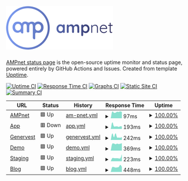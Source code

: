 # [![AMPnet](./assets/ampnet.png)](https://ampnet.io)

[AMPnet status page](https://ampnet.io/status) is the open-source uptime monitor and status page, powered entirely by GitHub Actions and Issues.
Created from template [Upptime](https://github.com/upptime/upptime).

[![Uptime CI](https://github.com/AMPnet/status/workflows/Uptime%20CI/badge.svg)](https://github.com/upptime/upptime/actions?query=workflow%3A%22Uptime+CI%22)
[![Response Time CI](https://github.com/AMPnet/status/workflows/Response%20Time%20CI/badge.svg)](https://github.com/upptime/upptime/actions?query=workflow%3A%22Response+Time+CI%22)
[![Graphs CI](https://github.com/AMPnet/status/workflows/Graphs%20CI/badge.svg)](https://github.com/upptime/upptime/actions?query=workflow%3A%22Graphs+CI%22)
[![Static Site CI](https://github.com/AMPnet/status/workflows/Static%20Site%20CI/badge.svg)](https://github.com/upptime/upptime/actions?query=workflow%3A%22Static+Site+CI%22)
[![Summary CI](https://github.com/AMPnet/status/workflows/Summary%20CI/badge.svg)](https://github.com/upptime/upptime/actions?query=workflow%3A%22Summary+CI%22)

<!--start: status pages-->
<!-- This summary is generated by Upptime (https://github.com/upptime/upptime) -->
<!-- Do not edit this manually, your changes will be overwritten -->
<!-- prettier-ignore -->
| URL | Status | History | Response Time | Uptime |
| --- | ------ | ------- | ------------- | ------ |
| <img alt="" src="https://favicons.githubusercontent.com/ampnet.io" height="13"> [AMPnet](https://ampnet.io) | 🟩 Up | [am-pnet.yml](https://github.com/AMPnet/status/commits/HEAD/history/am-pnet.yml) | <details><summary><img alt="Response time graph" src="./graphs/am-pnet/response-time-week.png" height="20"> 97ms</summary><br><a href="https://AMPnet.github.io/status/history/am-pnet"><img alt="Response time 155" src="https://img.shields.io/endpoint?url=https%3A%2F%2Fraw.githubusercontent.com%2FAMPnet%2Fstatus%2FHEAD%2Fapi%2Fam-pnet%2Fresponse-time.json"></a><br><a href="https://AMPnet.github.io/status/history/am-pnet"><img alt="24-hour response time 81" src="https://img.shields.io/endpoint?url=https%3A%2F%2Fraw.githubusercontent.com%2FAMPnet%2Fstatus%2FHEAD%2Fapi%2Fam-pnet%2Fresponse-time-day.json"></a><br><a href="https://AMPnet.github.io/status/history/am-pnet"><img alt="7-day response time 97" src="https://img.shields.io/endpoint?url=https%3A%2F%2Fraw.githubusercontent.com%2FAMPnet%2Fstatus%2FHEAD%2Fapi%2Fam-pnet%2Fresponse-time-week.json"></a><br><a href="https://AMPnet.github.io/status/history/am-pnet"><img alt="30-day response time 146" src="https://img.shields.io/endpoint?url=https%3A%2F%2Fraw.githubusercontent.com%2FAMPnet%2Fstatus%2FHEAD%2Fapi%2Fam-pnet%2Fresponse-time-month.json"></a><br><a href="https://AMPnet.github.io/status/history/am-pnet"><img alt="1-year response time 155" src="https://img.shields.io/endpoint?url=https%3A%2F%2Fraw.githubusercontent.com%2FAMPnet%2Fstatus%2FHEAD%2Fapi%2Fam-pnet%2Fresponse-time-year.json"></a></details> | <details><summary><a href="https://AMPnet.github.io/status/history/am-pnet">100.00%</a></summary><a href="https://AMPnet.github.io/status/history/am-pnet"><img alt="All-time uptime 100.00%" src="https://img.shields.io/endpoint?url=https%3A%2F%2Fraw.githubusercontent.com%2FAMPnet%2Fstatus%2FHEAD%2Fapi%2Fam-pnet%2Fuptime.json"></a><br><a href="https://AMPnet.github.io/status/history/am-pnet"><img alt="24-hour uptime 100.00%" src="https://img.shields.io/endpoint?url=https%3A%2F%2Fraw.githubusercontent.com%2FAMPnet%2Fstatus%2FHEAD%2Fapi%2Fam-pnet%2Fuptime-day.json"></a><br><a href="https://AMPnet.github.io/status/history/am-pnet"><img alt="7-day uptime 100.00%" src="https://img.shields.io/endpoint?url=https%3A%2F%2Fraw.githubusercontent.com%2FAMPnet%2Fstatus%2FHEAD%2Fapi%2Fam-pnet%2Fuptime-week.json"></a><br><a href="https://AMPnet.github.io/status/history/am-pnet"><img alt="30-day uptime 100.00%" src="https://img.shields.io/endpoint?url=https%3A%2F%2Fraw.githubusercontent.com%2FAMPnet%2Fstatus%2FHEAD%2Fapi%2Fam-pnet%2Fuptime-month.json"></a><br><a href="https://AMPnet.github.io/status/history/am-pnet"><img alt="1-year uptime 100.00%" src="https://img.shields.io/endpoint?url=https%3A%2F%2Fraw.githubusercontent.com%2FAMPnet%2Fstatus%2FHEAD%2Fapi%2Fam-pnet%2Fuptime-year.json"></a></details>
| <img alt="" src="https://favicons.githubusercontent.com/app.ampnet.io" height="13"> [App](https://app.ampnet.io) | 🟥 Down | [app.yml](https://github.com/AMPnet/status/commits/HEAD/history/app.yml) | <details><summary><img alt="Response time graph" src="./graphs/app/response-time-week.png" height="20"> 193ms</summary><br><a href="https://AMPnet.github.io/status/history/app"><img alt="Response time 256" src="https://img.shields.io/endpoint?url=https%3A%2F%2Fraw.githubusercontent.com%2FAMPnet%2Fstatus%2FHEAD%2Fapi%2Fapp%2Fresponse-time.json"></a><br><a href="https://AMPnet.github.io/status/history/app"><img alt="24-hour response time 194" src="https://img.shields.io/endpoint?url=https%3A%2F%2Fraw.githubusercontent.com%2FAMPnet%2Fstatus%2FHEAD%2Fapi%2Fapp%2Fresponse-time-day.json"></a><br><a href="https://AMPnet.github.io/status/history/app"><img alt="7-day response time 193" src="https://img.shields.io/endpoint?url=https%3A%2F%2Fraw.githubusercontent.com%2FAMPnet%2Fstatus%2FHEAD%2Fapi%2Fapp%2Fresponse-time-week.json"></a><br><a href="https://AMPnet.github.io/status/history/app"><img alt="30-day response time 239" src="https://img.shields.io/endpoint?url=https%3A%2F%2Fraw.githubusercontent.com%2FAMPnet%2Fstatus%2FHEAD%2Fapi%2Fapp%2Fresponse-time-month.json"></a><br><a href="https://AMPnet.github.io/status/history/app"><img alt="1-year response time 256" src="https://img.shields.io/endpoint?url=https%3A%2F%2Fraw.githubusercontent.com%2FAMPnet%2Fstatus%2FHEAD%2Fapi%2Fapp%2Fresponse-time-year.json"></a></details> | <details><summary><a href="https://AMPnet.github.io/status/history/app">100.00%</a></summary><a href="https://AMPnet.github.io/status/history/app"><img alt="All-time uptime 100.00%" src="https://img.shields.io/endpoint?url=https%3A%2F%2Fraw.githubusercontent.com%2FAMPnet%2Fstatus%2FHEAD%2Fapi%2Fapp%2Fuptime.json"></a><br><a href="https://AMPnet.github.io/status/history/app"><img alt="24-hour uptime 100.00%" src="https://img.shields.io/endpoint?url=https%3A%2F%2Fraw.githubusercontent.com%2FAMPnet%2Fstatus%2FHEAD%2Fapi%2Fapp%2Fuptime-day.json"></a><br><a href="https://AMPnet.github.io/status/history/app"><img alt="7-day uptime 100.00%" src="https://img.shields.io/endpoint?url=https%3A%2F%2Fraw.githubusercontent.com%2FAMPnet%2Fstatus%2FHEAD%2Fapi%2Fapp%2Fuptime-week.json"></a><br><a href="https://AMPnet.github.io/status/history/app"><img alt="30-day uptime 100.00%" src="https://img.shields.io/endpoint?url=https%3A%2F%2Fraw.githubusercontent.com%2FAMPnet%2Fstatus%2FHEAD%2Fapi%2Fapp%2Fuptime-month.json"></a><br><a href="https://AMPnet.github.io/status/history/app"><img alt="1-year uptime 100.00%" src="https://img.shields.io/endpoint?url=https%3A%2F%2Fraw.githubusercontent.com%2FAMPnet%2Fstatus%2FHEAD%2Fapi%2Fapp%2Fuptime-year.json"></a></details>
| <img alt="" src="https://favicons.githubusercontent.com/genervest.ampnet.io" height="13"> [Genervest](https://genervest.ampnet.io) | 🟩 Up | [genervest.yml](https://github.com/AMPnet/status/commits/HEAD/history/genervest.yml) | <details><summary><img alt="Response time graph" src="./graphs/genervest/response-time-week.png" height="20"> 242ms</summary><br><a href="https://AMPnet.github.io/status/history/genervest"><img alt="Response time 258" src="https://img.shields.io/endpoint?url=https%3A%2F%2Fraw.githubusercontent.com%2FAMPnet%2Fstatus%2FHEAD%2Fapi%2Fgenervest%2Fresponse-time.json"></a><br><a href="https://AMPnet.github.io/status/history/genervest"><img alt="24-hour response time 176" src="https://img.shields.io/endpoint?url=https%3A%2F%2Fraw.githubusercontent.com%2FAMPnet%2Fstatus%2FHEAD%2Fapi%2Fgenervest%2Fresponse-time-day.json"></a><br><a href="https://AMPnet.github.io/status/history/genervest"><img alt="7-day response time 242" src="https://img.shields.io/endpoint?url=https%3A%2F%2Fraw.githubusercontent.com%2FAMPnet%2Fstatus%2FHEAD%2Fapi%2Fgenervest%2Fresponse-time-week.json"></a><br><a href="https://AMPnet.github.io/status/history/genervest"><img alt="30-day response time 240" src="https://img.shields.io/endpoint?url=https%3A%2F%2Fraw.githubusercontent.com%2FAMPnet%2Fstatus%2FHEAD%2Fapi%2Fgenervest%2Fresponse-time-month.json"></a><br><a href="https://AMPnet.github.io/status/history/genervest"><img alt="1-year response time 258" src="https://img.shields.io/endpoint?url=https%3A%2F%2Fraw.githubusercontent.com%2FAMPnet%2Fstatus%2FHEAD%2Fapi%2Fgenervest%2Fresponse-time-year.json"></a></details> | <details><summary><a href="https://AMPnet.github.io/status/history/genervest">100.00%</a></summary><a href="https://AMPnet.github.io/status/history/genervest"><img alt="All-time uptime 100.00%" src="https://img.shields.io/endpoint?url=https%3A%2F%2Fraw.githubusercontent.com%2FAMPnet%2Fstatus%2FHEAD%2Fapi%2Fgenervest%2Fuptime.json"></a><br><a href="https://AMPnet.github.io/status/history/genervest"><img alt="24-hour uptime 100.00%" src="https://img.shields.io/endpoint?url=https%3A%2F%2Fraw.githubusercontent.com%2FAMPnet%2Fstatus%2FHEAD%2Fapi%2Fgenervest%2Fuptime-day.json"></a><br><a href="https://AMPnet.github.io/status/history/genervest"><img alt="7-day uptime 100.00%" src="https://img.shields.io/endpoint?url=https%3A%2F%2Fraw.githubusercontent.com%2FAMPnet%2Fstatus%2FHEAD%2Fapi%2Fgenervest%2Fuptime-week.json"></a><br><a href="https://AMPnet.github.io/status/history/genervest"><img alt="30-day uptime 100.00%" src="https://img.shields.io/endpoint?url=https%3A%2F%2Fraw.githubusercontent.com%2FAMPnet%2Fstatus%2FHEAD%2Fapi%2Fgenervest%2Fuptime-month.json"></a><br><a href="https://AMPnet.github.io/status/history/genervest"><img alt="1-year uptime 100.00%" src="https://img.shields.io/endpoint?url=https%3A%2F%2Fraw.githubusercontent.com%2FAMPnet%2Fstatus%2FHEAD%2Fapi%2Fgenervest%2Fuptime-year.json"></a></details>
| <img alt="" src="https://favicons.githubusercontent.com/demo.ampnet.io" height="13"> [Demo](https://demo.ampnet.io) | 🟩 Up | [demo.yml](https://github.com/AMPnet/status/commits/HEAD/history/demo.yml) | <details><summary><img alt="Response time graph" src="./graphs/demo/response-time-week.png" height="20"> 369ms</summary><br><a href="https://AMPnet.github.io/status/history/demo"><img alt="Response time 444" src="https://img.shields.io/endpoint?url=https%3A%2F%2Fraw.githubusercontent.com%2FAMPnet%2Fstatus%2FHEAD%2Fapi%2Fdemo%2Fresponse-time.json"></a><br><a href="https://AMPnet.github.io/status/history/demo"><img alt="24-hour response time 375" src="https://img.shields.io/endpoint?url=https%3A%2F%2Fraw.githubusercontent.com%2FAMPnet%2Fstatus%2FHEAD%2Fapi%2Fdemo%2Fresponse-time-day.json"></a><br><a href="https://AMPnet.github.io/status/history/demo"><img alt="7-day response time 369" src="https://img.shields.io/endpoint?url=https%3A%2F%2Fraw.githubusercontent.com%2FAMPnet%2Fstatus%2FHEAD%2Fapi%2Fdemo%2Fresponse-time-week.json"></a><br><a href="https://AMPnet.github.io/status/history/demo"><img alt="30-day response time 411" src="https://img.shields.io/endpoint?url=https%3A%2F%2Fraw.githubusercontent.com%2FAMPnet%2Fstatus%2FHEAD%2Fapi%2Fdemo%2Fresponse-time-month.json"></a><br><a href="https://AMPnet.github.io/status/history/demo"><img alt="1-year response time 444" src="https://img.shields.io/endpoint?url=https%3A%2F%2Fraw.githubusercontent.com%2FAMPnet%2Fstatus%2FHEAD%2Fapi%2Fdemo%2Fresponse-time-year.json"></a></details> | <details><summary><a href="https://AMPnet.github.io/status/history/demo">100.00%</a></summary><a href="https://AMPnet.github.io/status/history/demo"><img alt="All-time uptime 100.00%" src="https://img.shields.io/endpoint?url=https%3A%2F%2Fraw.githubusercontent.com%2FAMPnet%2Fstatus%2FHEAD%2Fapi%2Fdemo%2Fuptime.json"></a><br><a href="https://AMPnet.github.io/status/history/demo"><img alt="24-hour uptime 100.00%" src="https://img.shields.io/endpoint?url=https%3A%2F%2Fraw.githubusercontent.com%2FAMPnet%2Fstatus%2FHEAD%2Fapi%2Fdemo%2Fuptime-day.json"></a><br><a href="https://AMPnet.github.io/status/history/demo"><img alt="7-day uptime 100.00%" src="https://img.shields.io/endpoint?url=https%3A%2F%2Fraw.githubusercontent.com%2FAMPnet%2Fstatus%2FHEAD%2Fapi%2Fdemo%2Fuptime-week.json"></a><br><a href="https://AMPnet.github.io/status/history/demo"><img alt="30-day uptime 100.00%" src="https://img.shields.io/endpoint?url=https%3A%2F%2Fraw.githubusercontent.com%2FAMPnet%2Fstatus%2FHEAD%2Fapi%2Fdemo%2Fuptime-month.json"></a><br><a href="https://AMPnet.github.io/status/history/demo"><img alt="1-year uptime 100.00%" src="https://img.shields.io/endpoint?url=https%3A%2F%2Fraw.githubusercontent.com%2FAMPnet%2Fstatus%2FHEAD%2Fapi%2Fdemo%2Fuptime-year.json"></a></details>
| <img alt="" src="https://favicons.githubusercontent.com/staging.ampnet.io" height="13"> [Staging](https://staging.ampnet.io) | 🟩 Up | [staging.yml](https://github.com/AMPnet/status/commits/HEAD/history/staging.yml) | <details><summary><img alt="Response time graph" src="./graphs/staging/response-time-week.png" height="20"> 223ms</summary><br><a href="https://AMPnet.github.io/status/history/staging"><img alt="Response time 244" src="https://img.shields.io/endpoint?url=https%3A%2F%2Fraw.githubusercontent.com%2FAMPnet%2Fstatus%2FHEAD%2Fapi%2Fstaging%2Fresponse-time.json"></a><br><a href="https://AMPnet.github.io/status/history/staging"><img alt="24-hour response time 192" src="https://img.shields.io/endpoint?url=https%3A%2F%2Fraw.githubusercontent.com%2FAMPnet%2Fstatus%2FHEAD%2Fapi%2Fstaging%2Fresponse-time-day.json"></a><br><a href="https://AMPnet.github.io/status/history/staging"><img alt="7-day response time 223" src="https://img.shields.io/endpoint?url=https%3A%2F%2Fraw.githubusercontent.com%2FAMPnet%2Fstatus%2FHEAD%2Fapi%2Fstaging%2Fresponse-time-week.json"></a><br><a href="https://AMPnet.github.io/status/history/staging"><img alt="30-day response time 243" src="https://img.shields.io/endpoint?url=https%3A%2F%2Fraw.githubusercontent.com%2FAMPnet%2Fstatus%2FHEAD%2Fapi%2Fstaging%2Fresponse-time-month.json"></a><br><a href="https://AMPnet.github.io/status/history/staging"><img alt="1-year response time 244" src="https://img.shields.io/endpoint?url=https%3A%2F%2Fraw.githubusercontent.com%2FAMPnet%2Fstatus%2FHEAD%2Fapi%2Fstaging%2Fresponse-time-year.json"></a></details> | <details><summary><a href="https://AMPnet.github.io/status/history/staging">100.00%</a></summary><a href="https://AMPnet.github.io/status/history/staging"><img alt="All-time uptime 100.00%" src="https://img.shields.io/endpoint?url=https%3A%2F%2Fraw.githubusercontent.com%2FAMPnet%2Fstatus%2FHEAD%2Fapi%2Fstaging%2Fuptime.json"></a><br><a href="https://AMPnet.github.io/status/history/staging"><img alt="24-hour uptime 100.00%" src="https://img.shields.io/endpoint?url=https%3A%2F%2Fraw.githubusercontent.com%2FAMPnet%2Fstatus%2FHEAD%2Fapi%2Fstaging%2Fuptime-day.json"></a><br><a href="https://AMPnet.github.io/status/history/staging"><img alt="7-day uptime 100.00%" src="https://img.shields.io/endpoint?url=https%3A%2F%2Fraw.githubusercontent.com%2FAMPnet%2Fstatus%2FHEAD%2Fapi%2Fstaging%2Fuptime-week.json"></a><br><a href="https://AMPnet.github.io/status/history/staging"><img alt="30-day uptime 100.00%" src="https://img.shields.io/endpoint?url=https%3A%2F%2Fraw.githubusercontent.com%2FAMPnet%2Fstatus%2FHEAD%2Fapi%2Fstaging%2Fuptime-month.json"></a><br><a href="https://AMPnet.github.io/status/history/staging"><img alt="1-year uptime 100.00%" src="https://img.shields.io/endpoint?url=https%3A%2F%2Fraw.githubusercontent.com%2FAMPnet%2Fstatus%2FHEAD%2Fapi%2Fstaging%2Fuptime-year.json"></a></details>
| <img alt="" src="https://favicons.githubusercontent.com/blog.ampnet.io" height="13"> [Blog](https://blog.ampnet.io) | 🟩 Up | [blog.yml](https://github.com/AMPnet/status/commits/HEAD/history/blog.yml) | <details><summary><img alt="Response time graph" src="./graphs/blog/response-time-week.png" height="20"> 448ms</summary><br><a href="https://AMPnet.github.io/status/history/blog"><img alt="Response time 447" src="https://img.shields.io/endpoint?url=https%3A%2F%2Fraw.githubusercontent.com%2FAMPnet%2Fstatus%2FHEAD%2Fapi%2Fblog%2Fresponse-time.json"></a><br><a href="https://AMPnet.github.io/status/history/blog"><img alt="24-hour response time 696" src="https://img.shields.io/endpoint?url=https%3A%2F%2Fraw.githubusercontent.com%2FAMPnet%2Fstatus%2FHEAD%2Fapi%2Fblog%2Fresponse-time-day.json"></a><br><a href="https://AMPnet.github.io/status/history/blog"><img alt="7-day response time 448" src="https://img.shields.io/endpoint?url=https%3A%2F%2Fraw.githubusercontent.com%2FAMPnet%2Fstatus%2FHEAD%2Fapi%2Fblog%2Fresponse-time-week.json"></a><br><a href="https://AMPnet.github.io/status/history/blog"><img alt="30-day response time 440" src="https://img.shields.io/endpoint?url=https%3A%2F%2Fraw.githubusercontent.com%2FAMPnet%2Fstatus%2FHEAD%2Fapi%2Fblog%2Fresponse-time-month.json"></a><br><a href="https://AMPnet.github.io/status/history/blog"><img alt="1-year response time 447" src="https://img.shields.io/endpoint?url=https%3A%2F%2Fraw.githubusercontent.com%2FAMPnet%2Fstatus%2FHEAD%2Fapi%2Fblog%2Fresponse-time-year.json"></a></details> | <details><summary><a href="https://AMPnet.github.io/status/history/blog">100.00%</a></summary><a href="https://AMPnet.github.io/status/history/blog"><img alt="All-time uptime 100.00%" src="https://img.shields.io/endpoint?url=https%3A%2F%2Fraw.githubusercontent.com%2FAMPnet%2Fstatus%2FHEAD%2Fapi%2Fblog%2Fuptime.json"></a><br><a href="https://AMPnet.github.io/status/history/blog"><img alt="24-hour uptime 100.00%" src="https://img.shields.io/endpoint?url=https%3A%2F%2Fraw.githubusercontent.com%2FAMPnet%2Fstatus%2FHEAD%2Fapi%2Fblog%2Fuptime-day.json"></a><br><a href="https://AMPnet.github.io/status/history/blog"><img alt="7-day uptime 100.00%" src="https://img.shields.io/endpoint?url=https%3A%2F%2Fraw.githubusercontent.com%2FAMPnet%2Fstatus%2FHEAD%2Fapi%2Fblog%2Fuptime-week.json"></a><br><a href="https://AMPnet.github.io/status/history/blog"><img alt="30-day uptime 100.00%" src="https://img.shields.io/endpoint?url=https%3A%2F%2Fraw.githubusercontent.com%2FAMPnet%2Fstatus%2FHEAD%2Fapi%2Fblog%2Fuptime-month.json"></a><br><a href="https://AMPnet.github.io/status/history/blog"><img alt="1-year uptime 100.00%" src="https://img.shields.io/endpoint?url=https%3A%2F%2Fraw.githubusercontent.com%2FAMPnet%2Fstatus%2FHEAD%2Fapi%2Fblog%2Fuptime-year.json"></a></details>

<!--end: status pages-->
